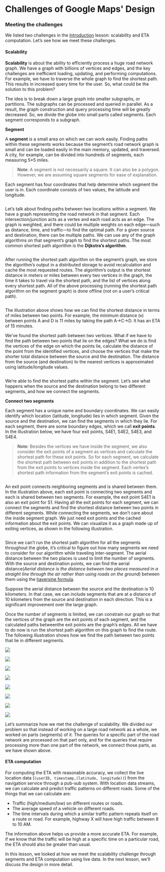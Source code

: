 # Challenges of Google Maps' Design

### Meeting the challenges <a href="#meeting-the-challenges-0" id="meeting-the-challenges-0"></a>

We listed two challenges in the [Introduction](requirements-of-google-maps-design.md) lesson: scalability and ETA computation. Let’s see how we meet these challenges.

#### Scalability <a href="#scalability-1" id="scalability-1"></a>

**Scalability** is about the ability to efficiently process a huge road network graph. We have a graph with billions of vertices and edges, and the key challenges are inefficient loading, updating, and performing computations. For example, we have to traverse the whole graph to find the shortest path. This results in increased query time for the user. So, what could be the solution to this problem?

The idea is to break down a large graph into smaller subgraphs, or partitions. The subgraphs can be processed and queried in parallel. As a result, the graph construction and query processing time will be greatly decreased. So, we divide the globe into small parts called segments. Each segment corresponds to a subgraph.

**Segment**

A **segment** is a small area on which we can work easily. Finding paths within these segments works because the segment’s road network graph is small and can be loaded easily in the main memory, updated, and traversed. A city, for example, can be divided into hundreds of segments, each measuring 5×5 miles.

> **Note**: A segment is not necessarily a square. It can also be a polygon. However, we are assuming square segments for ease of explanation.

Each segment has four coordinates that help determine which segment the user is in. Each coordinate consists of two values, the latitude and longitude.

<figure><img src="https://kuweiguge.github.io/Grokking-Modern-System-Design-Interview-Gitbook/.gitbook/assets/Screenshot 2023-09-03 at 11.51.15 AM.png" alt=""><figcaption></figcaption></figure>

Let’s talk about finding paths between two locations within a segment. We have a graph representing the road network in that segment. Each intersection/junction acts as a vertex and each road acts as an edge. The graph is weighted, and there could be multiple weights on each edge—such as distance, time, and traffic—to find the optimal path. For a given source and destination, there can be multiple paths. We can use any of the graph algorithms on that segment’s graph to find the shortest paths. The most common shortest path algorithm is the **Dijkstra’s algorithm**.

<figure><img src="https://kuweiguge.github.io/Grokking-Modern-System-Design-Interview-Gitbook/.gitbook/assets/Screenshot 2023-09-03 at 11.52.13 AM.png" alt=""><figcaption></figcaption></figure>

After running the shortest path algorithm on the segment’s graph, we store the algorithm’s output in a distributed storage to avoid recalculation and cache the most requested routes. The algorithm’s output is the shortest distance in meters or miles between every two vertices in the graph, the time it takes to travel via the shortest path, and the list of vertices along every shortest path. All of the above processing (running the shortest path algorithm on the segment graph) is done offline (not on a user’s critical path).

<figure><img src="https://kuweiguge.github.io/Grokking-Modern-System-Design-Interview-Gitbook/.gitbook/assets/Screenshot 2023-09-03 at 11.52.40 AM.png" alt=""><figcaption></figcaption></figure>

The illustration above shows how we can find the shortest distance in terms of miles between two points. For example, the minimum distance (`m`) between points A and D is 11 miles by taking the path A->C->D. It has an ETA of 15 minutes.

We’ve found the shortest path between two vertices. What if we have to find the path between two points that lie on the edges? What we do is find the vertices of the edge on which the points lie, calculate the distance of the point from the identified vertices, and choose the vertices that make the shorter total distance between the source and the destination. The distance from the source (and destination) to the nearest vertices is approximated using latitude/longitude values.

<figure><img src="https://kuweiguge.github.io/Grokking-Modern-System-Design-Interview-Gitbook/.gitbook/assets/Screenshot 2023-09-03 at 11.53.07 AM.png" alt=""><figcaption></figcaption></figure>

We’re able to find the shortest paths within the segment. Let’s see what happens when the source and the destination belong to two different segments, and how we connect the segments.

**Connect two segments**

Each segment has a unique name and boundary coordinates. We can easily identify which location (latitude, longitude) lies in which segment. Given the source and the destination, we can find the segments in which they lie. For each segment, there are some boundary edges, which we call **exit points**. In the illustration below, we have four exit points, S4E1, S4E2, S4E3, and S4E4.

> **Note**: Besides the vertices we have inside the segment, we also consider the exit points of a segment as vertices and calculate the shortest path for these exit points. So for each segment, we calculate the shortest path between exit points in addition to the shortest path from the exit points to vertices inside the segment. Each vertex’s shortest path information from the segment’s exit points is cached.

<figure><img src="https://kuweiguge.github.io/Grokking-Modern-System-Design-Interview-Gitbook/.gitbook/assets/Screenshot 2023-09-03 at 11.53.32 AM.png" alt=""><figcaption></figcaption></figure>

An exit point connects neighboring segments and is shared between them. In the illustration above, each exit point is connecting two segments and each is shared between two segments. For example, the exit point S4E1 is also an exit point for S1. Having all the exit points for each segment, we can connect the segments and find the shortest distance between two points in different segments. While connecting the segments, we don’t care about the inside segment graph. We just need exit points and the cached information about the exit points. We can visualize it as a graph made up of exiting vertices, as shown in the following illustration.

<figure><img src="https://kuweiguge.github.io/Grokking-Modern-System-Design-Interview-Gitbook/.gitbook/assets/Screenshot 2023-09-03 at 11.53.56 AM.png" alt=""><figcaption></figcaption></figure>

Since we can’t run the shortest path algorithm for all the segments throughout the globe, it’s critical to figure out how many segments we need to consider for our algorithm while traveling inter-segment. The aerial distance between the two places is used to limit the number of segments. With the source and destination points, we can find the aerial distance(_Aerial distance is the distance between two places measured in a straight line through the air rather than using roads on the ground_) between them using the [haversine formula](https://en.wikipedia.org/wiki/Haversine\_formula).

Suppose the aerial distance between the source and the destination is 10 kilometers. In that case, we can include segments that are at a distance of 10 kilometers from the source and destination in each direction. This is a significant improvement over the large graph.

Once the number of segments is limited, we can constrain our graph so that the vertices of the graph are the exit points of each segment, and the calculated paths betweenthe exit points are the graph’s edges. All we have to do now is run the shortest path algorithm on this graph to find the route. The following illustration shows how we find the path between two points that lie in different segments.

![](<https://kuweiguge.github.io/Grokking-Modern-System-Design-Interview-Gitbook/.gitbook/assets/Screenshot 2023-09-03 at 11.59.36 AM.png>)

![](<https://kuweiguge.github.io/Grokking-Modern-System-Design-Interview-Gitbook/.gitbook/assets/Screenshot 2023-09-03 at 11.59.50 AM.png>)

![](<https://kuweiguge.github.io/Grokking-Modern-System-Design-Interview-Gitbook/.gitbook/assets/Screenshot 2023-09-03 at 12.00.04 PM.png>)

![](<https://kuweiguge.github.io/Grokking-Modern-System-Design-Interview-Gitbook/.gitbook/assets/Screenshot 2023-09-03 at 12.00.17 PM.png>)

![](<https://kuweiguge.github.io/Grokking-Modern-System-Design-Interview-Gitbook/.gitbook/assets/Screenshot 2023-09-03 at 12.00.31 PM.png>)

![](<https://kuweiguge.github.io/Grokking-Modern-System-Design-Interview-Gitbook/.gitbook/assets/Screenshot 2023-09-03 at 12.00.43 PM.png>)

![](<https://kuweiguge.github.io/Grokking-Modern-System-Design-Interview-Gitbook/.gitbook/assets/Screenshot 2023-09-03 at 12.00.55 PM.png>)

![](<https://kuweiguge.github.io/Grokking-Modern-System-Design-Interview-Gitbook/.gitbook/assets/Screenshot 2023-09-03 at 12.01.07 PM.png>)

Let’s summarize how we met the challenge of scalability. We divided our problem so that instead of working on a large road network as a whole, we worked on parts (segments) of it. The queries for a specific part of the road network are processed on that part only, and for the queries that require processing more than one part of the network, we connect those parts, as we have shown above.

#### ETA computation <a href="#eta-computation-0" id="eta-computation-0"></a>

For computing the ETA with reasonable accuracy, we collect the live location data (`(userID, timestamp,(latitude, longitude))`) from the navigation service through a pub-sub system. With location data streams, we can calculate and predict traffic patterns on different roads. Some of the things that we can calculate are:

* Traffic (high/medium/low) on different routes or roads.
* The average speed of a vehicle on different roads.
* The time intervals during which a similar traffic pattern repeats itself on a route or road. For example, highway X will have high traffic between 8 to 10 AM.

The information above helps us provide a more accurate ETA. For example, if we know that the traffic will be high at a specific time on a particular road, the ETA should also be greater than usual.

In this lesson, we looked at how we meet the scalability challenge through segments and ETA computation using live data. In the next lesson, we’ll discuss the design in more detail.

